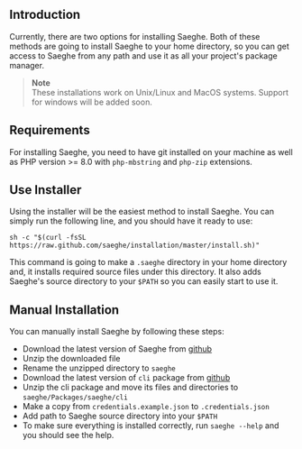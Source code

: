 ## Introduction

Currently, there are two options for installing Saeghe. 
Both of these methods are going to install Saeghe to your home directory, 
so you can get access to Saeghe from any path and use it as all your project's package manager.

> **Note**  
> These installations work on Unix/Linux and MacOS systems. 
> Support for windows will be added soon.

## Requirements

For installing Saeghe, you need to have git installed on your machine as well as PHP version >= 8.0
with `php-mbstring` and `php-zip` extensions.

## Use Installer

Using the installer will be the easiest method to install Saeghe. 
You can simply run the following line, and you should have it ready to use:

```shell
sh -c "$(curl -fsSL https://raw.github.com/saeghe/installation/master/install.sh)"
```

This command is going to make a `.saeghe` directory in your home directory and,
it installs required source files under this directory. 
It also adds Saeghe's source directory to your `$PATH` so you can easily start to use it.

## Manual Installation

You can manually install Saeghe by following these steps:

- Download the latest version of Saeghe from [github](https://github.com/saeghe/saeghe/releases)
- Unzip the downloaded file
- Rename the unzipped directory to `saeghe`
- Download the latest version of `cli` package from [github](https://github.com/saeghe/cli/releases)
- Unzip the cli package and move its files and directories to `saeghe/Packages/saeghe/cli`
- Make a copy from `credentials.example.json` to `.credentials.json`
- Add path to Saeghe source directory into your `$PATH`
- To make sure everything is installed correctly, run `saeghe --help` and you should see the help.
